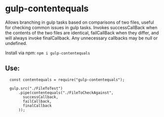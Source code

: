 # gulp-contentequals

Allows branching in gulp tasks based on comparisons of two files, useful for checking common issues in gulp tasks. Invokes successCallBack when the contents of the two files are identical, failCallBack when they differ, and will always invoke finalCallback. Any unnecessary callbacks may be null or undefined.

Install via npm: `npm i gulp-contentequals`

## Use:
```
  const contentequals = require("gulp-contentequals");

  gulp.src("./FileToTest")
      .pipe(contentequals("./FileToCheckAgainst", 
        successCallback, 
        failCallback, 
        finalCallback
      ));
```
